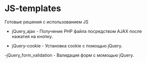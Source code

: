 # JS-templates
Готовые решения с использованием JS

 - jQuery_ajax - Получение PHP файла посредством AJAX после нажатия на кнопку.

 - jQuery-cookie - Установка cookie с помощью jQuery.
 
 -jQuery_form_validation - Валидация форм с момощью jQuery.